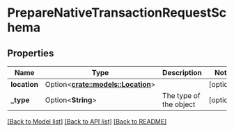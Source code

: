# PrepareNativeTransactionRequestSchema

## Properties

Name | Type | Description | Notes
------------ | ------------- | ------------- | -------------
**location** | Option<[**crate::models::Location**](Location.md)> |  | [optional]
**_type** | Option<**String**> | The type of the object | [optional]

[[Back to Model list]](../README.md#documentation-for-models) [[Back to API list]](../README.md#documentation-for-api-endpoints) [[Back to README]](../README.md)


